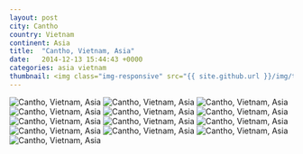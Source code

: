 ```yaml
---
layout: post
city: Cantho
country: Vietnam
continent: Asia
title:  "Cantho, Vietnam, Asia"
date:   2014-12-13 15:44:43 +0000
categories: asia vietnam
thumbnail: <img class="img-responsive" src="{{ site.github.url }}/img/thumbnails/cantho-7.jpg" alt="Cantho Vietnam" />
---
```


<div class="img-container">
	<img class="img-responsive" src="{{ site.github.url }}/img/countries/vietnam/cantho-1.jpg" alt="Cantho, Vietnam, Asia"/>
	<img class="img-responsive" src="{{ site.github.url }}/img/countries/vietnam/cantho-2.jpg" alt="Cantho, Vietnam, Asia"/>
	<img class="img-responsive" src="{{ site.github.url }}/img/countries/vietnam/cantho-3.jpg" alt="Cantho, Vietnam, Asia"/>
	<img class="img-responsive" src="{{ site.github.url }}/img/countries/vietnam/cantho-4.jpg" alt="Cantho, Vietnam, Asia"/>
	<img class="img-responsive" src="{{ site.github.url }}/img/countries/vietnam/cantho-5.jpg" alt="Cantho, Vietnam, Asia"/>
	<img class="img-responsive" src="{{ site.github.url }}/img/countries/vietnam/cantho-6.jpg" alt="Cantho, Vietnam, Asia"/>
	<img class="img-responsive" src="{{ site.github.url }}/img/countries/vietnam/cantho-7.jpg" alt="Cantho, Vietnam, Asia"/>
	<img class="img-responsive" src="{{ site.github.url }}/img/countries/vietnam/cantho-8.jpg" alt="Cantho, Vietnam, Asia"/>
	<img class="img-responsive" src="{{ site.github.url }}/img/countries/vietnam/cantho-9.jpg" alt="Cantho, Vietnam, Asia"/>
	<img class="img-responsive" src="{{ site.github.url }}/img/countries/vietnam/cantho-10.jpg" alt="Cantho, Vietnam, Asia"/>
	<img class="img-responsive" src="{{ site.github.url }}/img/countries/vietnam/cantho-11.jpg" alt="Cantho, Vietnam, Asia"/>
	<img class="img-responsive" src="{{ site.github.url }}/img/countries/vietnam/cantho-12.jpg" alt="Cantho, Vietnam, Asia"/>
	<img class="img-responsive" src="{{ site.github.url }}/img/countries/vietnam/cantho-13.jpg" alt="Cantho, Vietnam, Asia"/>
</div>
